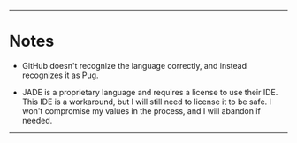 
***

# Notes

* GitHub doesn't recognize the language correctly, and instead recognizes it as Pug.

* JADE is a proprietary language and requires a license to use their IDE. This IDE is a workaround, but I will still need to license it to be safe. I won't compromise my values in the process, and I will abandon if needed.

***
